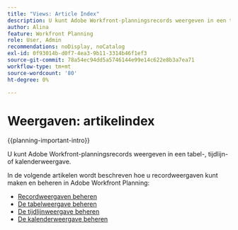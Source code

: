 ```yaml
---
title: "Views: Article Index"
description: U kunt Adobe Workfront-planningsrecords weergeven in een tabel-, tijdlijn- of kalenderweergave. In de volgende artikelen wordt beschreven hoe u recordweergaven voor Adobe Workfront Planning kunt maken en beheren.
author: Alina
feature: Workfront Planning
role: User, Admin
recommendations: noDisplay, noCatalog
exl-id: 0f93014b-d0f7-4ea3-9b11-3314b46f1ef3
source-git-commit: 78a54ec94dd5a5746144e99e14c622e8b3a7ea71
workflow-type: tm+mt
source-wordcount: '80'
ht-degree: 0%

---
```



# Weergaven: artikelindex

{{planning-important-intro}}

U kunt Adobe Workfront-planningsrecords weergeven in een tabel-, tijdlijn- of kalenderweergave.

In de volgende artikelen wordt beschreven hoe u recordweergaven kunt maken en beheren in Adobe Workfront Planning:

* [Recordweergaven beheren](/help/quicksilver/planning/views/manage-record-views.md)
* [De tabelweergave beheren](/help/quicksilver/planning/views/manage-the-table-view.md)
* [De tijdlijnweergave beheren](/help/quicksilver/planning/views/manage-the-timeline-view.md)
* [De kalenderweergave beheren](/help/quicksilver/planning/views/manage-the-calendar-view.md)
